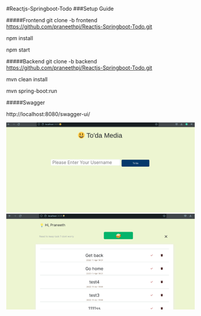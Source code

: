 #Reactjs-Springboot-Todo
###Setup Guide

#####Frontend 
git clone -b frontend https://github.com/praneethpj/Reactjs-Springboot-Todo.git 

npm install 

npm start

#####Backend 
git clone -b backend https://github.com/praneethpj/Reactjs-Springboot-Todo.git

mvn clean install

mvn spring-boot:run

#####Swagger 

http://localhost:8080/swagger-ui/

![alt text](https://github.com/praneethpj/Reactjs-Springboot-Todo/blob/frontend/1.png)
![alt text](https://github.com/praneethpj/Reactjs-Springboot-Todo/blob/frontend/2.png)

